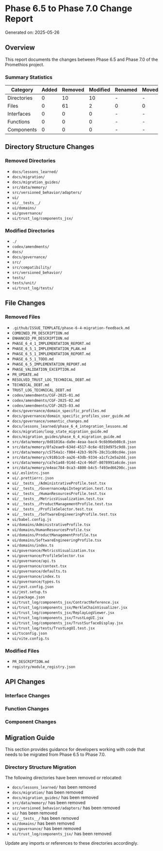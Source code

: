 # Phase 6.5 to Phase 7.0 Change Report

Generated on: 2025-05-26

## Overview

This report documents the changes between Phase 6.5 and Phase 7.0 of the Promethios project.

### Summary Statistics

| Category | Added | Removed | Modified | Renamed | Moved |
|----------|-------|---------|----------|---------|-------|
| Directories | 0 | 10 | 10 | - | - |
| Files | 0 | 61 | 2 | 0 | 0 |
| Interfaces | 0 | 0 | 0 | - | - |
| Functions | 0 | 0 | 0 | - | - |
| Components | 0 | 0 | 0 | - | - |

## Directory Structure Changes

### Removed Directories

- `docs/lessons_learned/`
- `docs/migration/`
- `docs/migration_guides/`
- `src/data/memory/`
- `src/versioned_behavior/adapters/`
- `ui/`
- `ui/__tests__/`
- `ui/domains/`
- `ui/governance/`
- `ui/trust_log/components_jsx/`

### Modified Directories

- `./`
- `codex/amendments/`
- `docs/`
- `docs/governance/`
- `src/`
- `src/compatibility/`
- `src/versioned_behavior/`
- `tests/`
- `tests/unit/`
- `ui/trust_log/tests/`

## File Changes

### Removed Files

- `.github/ISSUE_TEMPLATE/phase-6-4-migration-feedback.md`
- `COMBINED_PR_DESCRIPTION.md`
- `ENHANCED_PR_DESCRIPTION.md`
- `PHASE_6_4_1_IMPLEMENTATION_REPORT.md`
- `PHASE_6_5_1_IMPLEMENTATION_PLAN.md`
- `PHASE_6_5_1_IMPLEMENTATION_REPORT.md`
- `PHASE_6_5_1_TODO.md`
- `PHASE_6_5_IMPLEMENTATION_REPORT.md`
- `PHASE_VALIDATION_EXCEPTION.md`
- `PR_UPDATE.md`
- `RESOLVED_TRUST_LOG_TECHNICAL_DEBT.md`
- `TECHNICAL_DEBT.md`
- `TRUST_LOG_TECHNICAL_DEBT.md`
- `codex/amendments/CGF-2025-01.md`
- `codex/amendments/CGF-2025-02.md`
- `codex/amendments/CGF-2025-03.md`
- `docs/governance/domain_specific_profiles.md`
- `docs/governance/domain_specific_profiles_user_guide.md`
- `docs/governance/semantic_changes.md`
- `docs/lessons_learned/phase_6_4_integration_lessons.md`
- `docs/migration/loop_state_migration_guide.md`
- `docs/migration_guides/phase_6_4_migration_guide.md`
- `src/data/memory/0d81016a-da9e-4eaa-bac4-9c6b96eb08c8.json`
- `src/data/memory/8fa2eae9-634d-4517-8c6e-0319d975c9d8.json`
- `src/data/memory/c5754a1c-f004-42b3-9b76-28c31c80cd4e.json`
- `src/data/memory/c918b1c0-aa26-43db-9334-a1cfc2e5a2dd.json`
- `src/data/memory/ca7e1a48-914d-42c4-96df-8078991a6cde.json`
- `src/data/memory/e4eac784-0ca3-4800-b4c5-f493ed66290c.json`
- `ui/.eslintrc.json`
- `ui/.prettierrc.json`
- `ui/__tests__/AdministrativeProfile.test.tsx`
- `ui/__tests__/GovernanceApiIntegration.test.tsx`
- `ui/__tests__/HumanResourcesProfile.test.tsx`
- `ui/__tests__/MetricsVisualization.test.tsx`
- `ui/__tests__/ProductManagementProfile.test.tsx`
- `ui/__tests__/ProfileSelector.test.tsx`
- `ui/__tests__/SoftwareEngineeringProfile.test.tsx`
- `ui/babel.config.js`
- `ui/domains/AdministrativeProfile.tsx`
- `ui/domains/HumanResourcesProfile.tsx`
- `ui/domains/ProductManagementProfile.tsx`
- `ui/domains/SoftwareEngineeringProfile.tsx`
- `ui/domains/index.ts`
- `ui/governance/MetricsVisualization.tsx`
- `ui/governance/ProfileSelector.tsx`
- `ui/governance/api.ts`
- `ui/governance/context.tsx`
- `ui/governance/defaults.ts`
- `ui/governance/index.ts`
- `ui/governance/types.ts`
- `ui/jest.config.json`
- `ui/jest.setup.ts`
- `ui/package.json`
- `ui/trust_log/components_jsx/ContractReference.jsx`
- `ui/trust_log/components_jsx/MerkleChainVisualizer.jsx`
- `ui/trust_log/components_jsx/ReplayLogViewer.jsx`
- `ui/trust_log/components_jsx/TrustLogUI.jsx`
- `ui/trust_log/components_jsx/TrustSurfaceDisplay.jsx`
- `ui/trust_log/tests/TrustLogUI.test.jsx`
- `ui/tsconfig.json`
- `ui/vite.config.ts`

### Modified Files

- `PR_DESCRIPTION.md`
- `registry/module_registry.json`

## API Changes

### Interface Changes

### Function Changes

### Component Changes

## Migration Guide

This section provides guidance for developers working with code that needs to be migrated from Phase 6.5 to Phase 7.0.

### Directory Structure Migration

The following directories have been removed or relocated:

- `docs/lessons_learned/` has been removed
- `docs/migration/` has been removed
- `docs/migration_guides/` has been removed
- `src/data/memory/` has been removed
- `src/versioned_behavior/adapters/` has been removed
- `ui/` has been removed
- `ui/__tests__/` has been removed
- `ui/domains/` has been removed
- `ui/governance/` has been removed
- `ui/trust_log/components_jsx/` has been removed

Update any imports or references to these directories accordingly.
